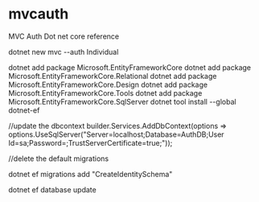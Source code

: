 # mvcauth
MVC Auth Dot net core reference

dotnet new mvc --auth Individual

dotnet add package Microsoft.EntityFrameworkCore
dotnet add package Microsoft.EntityFrameworkCore.Relational
dotnet add package Microsoft.EntityFrameworkCore.Design
dotnet add package Microsoft.EntityFrameworkCore.Tools
dotnet add package Microsoft.EntityFrameworkCore.SqlServer
dotnet tool install --global dotnet-ef

//update the dbcontext
builder.Services.AddDbContext<ApplicationDbContext>(options =>
    options.UseSqlServer("Server=localhost;Database=AuthDB;User Id=sa;Password=;TrustServerCertificate=true;"));

//delete the default migrations

dotnet ef migrations add "CreateIdentitySchema"

dotnet ef database update
